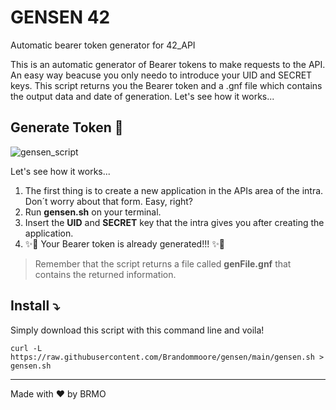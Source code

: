 # GENSEN 42
Automatic bearer token generator for 42_API

This is an automatic generator of Bearer tokens to make requests to the API. An easy way beacuse you only needo to introduce your UID and SECRET keys. This script returns you the Bearer token and a .gnf file which contains the output data and date of generation. Let's see how it works...

## Generate Token 🧪

![gensen_script](https://user-images.githubusercontent.com/29986345/160037248-416a0348-7056-4634-86e3-81308af11df5.gif)

Let's see how it works...

1. The first thing is to create a new application in the APIs area of the intra. Don´t worry about that form. Easy, right?
2. Run **gensen.sh** on your terminal. 
3. Insert the **UID** and **SECRET** key that the intra gives you after creating the application.
4. ✨🎉 Your Bearer token is already generated!!! ✨🎉

> Remember that the script returns a file called **genFile.gnf** that contains the returned information.

## Install ⤵️

Simply download this script with this command line and voila!

```curl -L https://raw.githubusercontent.com/Brandommoore/gensen/main/gensen.sh > gensen.sh```

--------------

Made with ❤ by BRMO
